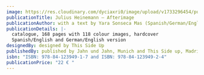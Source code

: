 ```yaml
---
image: https://res.cloudinary.com/dyciaxri0/image/upload/v1733296454/publications/c97853aefdc921f83588ee578d5029aa_fowbih.jpg
publicationTitle: Julius Heinemann – Afterimage
publicationAuthor: with a text by Yara Sonseca Mas (Spanish/German/English)
publicationDetails: |-
  catalogue, 168 pages with 118 colour images, hardcover
  Spanish/English and German/English version
designedBy: designed by This Side Up
publishedBy: published by Jahn und Jahn, Munich and This Side up, Madrid, 2022
isbn: "ISBN: 978-84-123949-1-7 and ISBN: 978-84-123949-2-4"
publicationPrice: "22 € "
---
```

